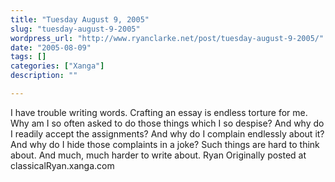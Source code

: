 ```yaml
---
title: "Tuesday August 9, 2005"
slug: "tuesday-august-9-2005"
wordpress_url: "http://www.ryanclarke.net/post/tuesday-august-9-2005/"
date: "2005-08-09"
tags: []
categories: ["Xanga"]
description: ""

---
```


I have trouble writing words. Crafting an essay is endless torture for me. Why am I so often asked to do those things which I so despise? And why do I readily accept the assignments? And why do I complain endlessly about it? And why do I hide those complaints in a joke? Such things are hard to think about. And much, much harder to write about.
 Ryan
Originally posted at classicalRyan.xanga.com
